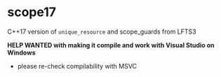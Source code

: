 # scope17
C++17 version of `unique_resource` and scope_guards from LFTS3

**HELP WANTED with making it compile and work with Visual Studio on Windows**

* please re-check compilability with MSVC
